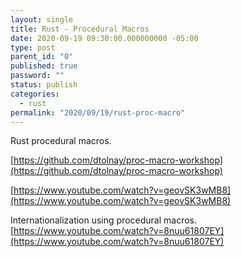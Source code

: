 ```yaml
---
layout: single
title: Rust - Procedural Macros
date: 2020-09-19 09:30:00.000000000 -05:00
type: post
parent_id: "0"
published: true
password: ""
status: publish
categories:
  - rust
permalink: "2020/09/19/rust-proc-macro"
---
```


Rust procedural macros.

[https://github.com/dtolnay/proc-macro-workshop](https://github.com/dtolnay/proc-macro-workshop)

[https://www.youtube.com/watch?v=geovSK3wMB8](https://www.youtube.com/watch?v=geovSK3wMB8)

Internationalization using procedural macros.
[https://www.youtube.com/watch?v=8nuu61807EY](https://www.youtube.com/watch?v=8nuu61807EY)
